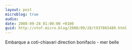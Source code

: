 ```yaml
---
layout: post
microblog: true
audio: 
date: 2008-09-28 01:00:00 +0100
guid: http://xtof.micro.blog/2008/09/28/t937865489.html
---
```

Embarque a coti-chiavari direction bonifacio - mer belle
